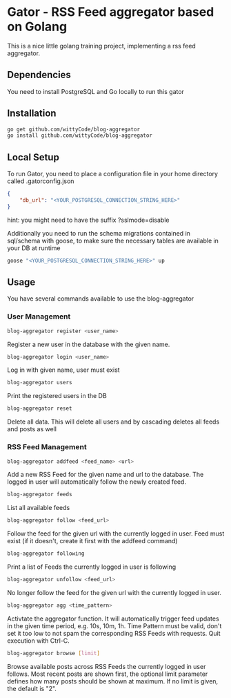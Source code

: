 # Gator - RSS Feed aggregator based on Golang

This is a nice little golang training project, implementing a rss feed aggregator. 

## Dependencies
You need to install PostgreSQL and Go locally to run this gator

## Installation
```bash
go get github.com/wittyCode/blog-aggregator
go install github.com/wittyCode/blog-aggregator
```

## Local Setup
To run Gator, you need to place a configuration file in your home directory called .gatorconfig.json

```json
{
    "db_url": "<YOUR_POSTGRESQL_CONNECTION_STRING_HERE>"
}
```
hint: you might need to have the suffix ?sslmode=disable

Additionally you need to run the schema migrations contained in sql/schema with goose, to make sure the necessary tables are available in your DB at runtime

```bash
goose "<YOUR_POSTGRESQL_CONNECTION_STRING_HERE>" up
```

## Usage
You have several commands available to use the blog-aggregator

### User Management

```bash
blog-aggregator register <user_name>
```

Register a new user in the database with the given name.

```bash
blog-aggregator login <user_name>
```

Log in with given name, user must exist

```bash
blog-aggregator users
```

Print the registered users in the DB

```bash
blog-aggregator reset
```

Delete all data. This will delete all users and by cascading deletes all feeds and posts as well

### RSS Feed Management

```bash
blog-aggregator addfeed <feed_name> <url>
```

Add a new RSS Feed for the given name and url to the database. The logged in user will automatically follow the newly created feed.

```bash
blog-aggregator feeds
```

List all available feeds

```bash
blog-aggregator follow <feed_url>
```

Follow the feed for the given url with the currently logged in user. Feed must exist (if it doesn't, create it first with the addfeed command)

```bash
blog-aggregator following
```

Print a list of Feeds the currently logged in user is following

```bash
blog-aggregator unfollow <feed_url>
```

No longer follow the feed for the given url with the currently logged in user.

```bash
blog-aggregator agg <time_pattern>
```

Activtate the aggregator function. It will automatically trigger feed updates in the given time period, e.g. 10s, 10m, 1h.
Time Pattern must be valid, don't set it too low to not spam the corresponding RSS Feeds with requests. Quit execution with Ctrl-C.

```bash
blog-aggregator browse [limit]
```

Browse available posts across RSS Feeds the currently logged in user follows. Most recent posts are shown first, the optional limit parameter defines how many posts should be shown at maximum. If no limit is given, the default is "2".
